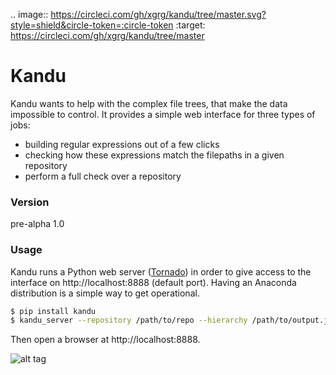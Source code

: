 .. image:: https://circleci.com/gh/xgrg/kandu/tree/master.svg?style=shield&circle-token=:circle-token
   :target: https://circleci.com/gh/xgrg/kandu/tree/master

# Kandu

Kandu wants to help with the complex file trees, that make the data impossible to control. It provides a simple web interface for three types of jobs:

  - building regular expressions out of a few clicks
  - checking how these expressions match the filepaths in a given repository
  - perform a full check over a repository

### Version
pre-alpha 1.0

### Usage

Kandu runs a Python web server ([Tornado]) in order to give access to the interface on http://localhost:8888 (default port). Having an Anaconda distribution is a simple way to get operational.

```sh
$ pip install kandu
$ kandu_server --repository /path/to/repo --hierarchy /path/to/output.json
```
Then open a browser at http://localhost:8888.



![alt tag](http://raw.githubusercontent.com/xgrg/kandu/master/doc/screenshot.png)

   [Anaconda]: <https://www.continuum.io/downloads>
   [Tornado]: <http://www.tornadoweb.org/en/stable/>
   [git-repo-url]: <http://daringfireball.net>
   [@thomasfuchs]: <http://twitter.com/thomasfuchs>
   [df1]: <http://daringfireball.net/projects/markdown/>
   [marked]: <https://github.com/chjj/marked>
   [Ace Editor]: <http://ace.ajax.org>
   [node.js]: <http://nodejs.org>
   [Twitter Bootstrap]: <http://twitter.github.com/bootstrap/>
   [keymaster.js]: <https://github.com/madrobby/keymaster>
   [jQuery]: <http://jquery.com>
   [@tjholowaychuk]: <http://twitter.com/tjholowaychuk>
   [express]: <http://expressjs.com>
   [AngularJS]: <http://angularjs.org>
   [Gulp]: <http://gulpjs.com>

   [PlDb]: <https://github.com/joemccann/dillinger/tree/master/plugins/dropbox/README.md>
   [PlGh]:  <https://github.com/joemccann/dillinger/tree/master/plugins/github/README.md>
   [PlGd]: <https://github.com/joemccann/dillinger/tree/master/plugins/googledrive/README.md>
   [PlOd]: <https://github.com/joemccann/dillinger/tree/master/plugins/onedrive/README.md>



